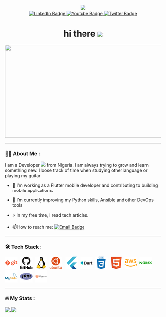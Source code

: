 <div id="header" align="center">
  <img src="https://media.giphy.com/media/M9gbBd9nbDrOTu1Mqx/giphy.gif" width="100"/>


<div id="badges">
  <a href="your-linkedin-URL">
    <img src="https://img.shields.io/badge/LinkedIn-blue?style=for-the-badge&logo=linkedin&logoColor=white" alt="LinkedIn Badge"/>
  </a>
  <a href="your-youtube-URL">
    <img src="https://img.shields.io/badge/YouTube-red?style=for-the-badge&logo=youtube&logoColor=white" alt="Youtube Badge"/>
  </a>
  <a href="your-twitter-URL">
    <img src="https://img.shields.io/badge/Twitter-blue?style=for-the-badge&logo=twitter&logoColor=white" alt="Twitter Badge"/>
  </a>
</div>
  
<!-- <img src="https://komarev.com/ghpvc/?username=emperorKez&style=flat-square&color=blue" alt=""/> -->
<h1>
  hi there
  <img src="https://media.giphy.com/media/hvRJCLFzcasrR4ia7z/giphy.gif" width="30px"/>
</h1>

</div>

<div align="center">
  <img src="https://media.giphy.com/media/dWesBcTLavkZuG35MI/giphy.gif" width="600" height="300"/>
</div>

---

### :man_technologist: About Me :
I am a Developer <img src="https://media.giphy.com/media/WUlplcMpOCEmTGBtBW/giphy.gif" width="30"> from Nigeria. I am always trying to grow and learn something new. I loose track of time when studying other language or playing my guitar

- :telescope: I’m working as a Flutter mobile developer and contributing to building mobile applications.

- :seedling: I’m currently improving my Python skills, Ansible and other DevOps tools

- :zap: In my free time, I read tech articles.

- :mailbox:How to reach me: <a href="mailto:mcduffde3ple@yahoo.com">
    <img src="https://img.shields.io/badge/email-blue?style=for-the-badge&logo=gmail&logoColor=white" alt="Email Badge"/>
  </a>


---

### :hammer_and_wrench: Tech Stack :
<div>
  <img src="https://github.com/devicons/devicon/blob/master/icons/git/git-plain-wordmark.svg" title="Git" alt="git" height="40"/>&nbsp;
  <img src="https://github.com/devicons/devicon/blob/master/icons/github/github-original-wordmark.svg" title="Github" alt="Github" height="40"/>&nbsp;
  <img src="https://github.com/devicons/devicon/blob/master/icons/linux/linux-original.svg" title="Linux" alt="Linux" height="40"/>&nbsp;
  <img src="https://github.com/devicons/devicon/blob/master/icons/ubuntu/ubuntu-plain-wordmark.svg" title="Ubuntu" alt="Ubuntu" height="40"/> &nbsp; 
  <img src="https://github.com/devicons/devicon/blob/master/icons/flutter/flutter-original.svg" title="Flutter" alt="Flutter" height="40"/>&nbsp;
  <img src="https://github.com/devicons/devicon/blob/master/icons/dart/dart-original-wordmark.svg" title="Dart" alt="Dart " width="40" height="40"/>&nbsp;
  <img src="https://github.com/devicons/devicon/blob/master/icons/css3/css3-plain-wordmark.svg"  title="CSS3" alt="CSS" height="40"/>&nbsp;
  <img src="https://github.com/devicons/devicon/blob/master/icons/html5/html5-original.svg" title="HTML5" alt="HTML" " height="40"/>&nbsp;
  <img src="https://github.com/devicons/devicon/blob/master/icons/amazonwebservices/amazonwebservices-plain-wordmark.svg" title="AWS" alt="AWS" height="40"/>&nbsp;
  <img src="https://github.com/devicons/devicon/blob/master/icons/nginx/nginx-original.svg" title="Nginx" alt="Nginx" height="40"/>&nbsp;
  <img src="https://github.com/devicons/devicon/blob/master/icons/mysql/mysql-original-wordmark.svg" title="Mysql" alt="Mysql" height="40"/>&nbsp;
  <img src="https://github.com/devicons/devicon/blob/master/icons/php/php-original.svg" title="PHP"  alt="PHP" width="40" height="40"/>&nbsp;
 <img src="https://github.com/devicons/devicon/blob/master/icons/magento/magento-original-wordmark.svg" title="Magento" alt="magento" height="40"/>
  

  
</div>

---

### :fire: My Stats :

<a href="https://github.com/emperorKez">
  <img align="center" src="https://github-readme-stats.vercel.app/api?username=emperorKez&layout=compact&show_icons=true&theme=prussian" />
</a>
 <a href="https://github.com/emperorKez">
  <img align="center" src="https://github-readme-stats.vercel.app/api/top-langs/?username=emperorKez&layout=compact&show_icons=true&theme=prussian" />
</a> 
<!--
**emperorKez/emperorKez** is a ✨ _special_ ✨ repository because its `README.md` (this file) appears on your GitHub profile.

Here are some ideas to get you started:

- 🔭 I’m currently working on ...
- 🌱 I’m currently learning ...
- 👯 I’m looking to collaborate on ...
- 🤔 I’m looking for help with ...
- 💬 Ask me about ...
- 📫 How to reach me: ...
- 😄 Pronouns: ...
- ⚡ Fun fact: ...
-->
<!--[![GitHub Streak](http://github-readme-streak-stats.herokuapp.com?user=emperorKez&theme=prussian&hide_border=true&border_radius=10)](https://git.io/streak-stats) -

[![Top Langs](https://github-readme-stats.vercel.app/api/top-langs/?username=emperorKez)](https://github.com/anuraghazra/github-readme-stats)

[![Anurag's GitHub stats](https://github-readme-stats.vercel.app/api?username=emperorKez&layout=compact&show_icons=true&theme=radical)](https://github.com/anuraghazra/github-readme-stats)
->
